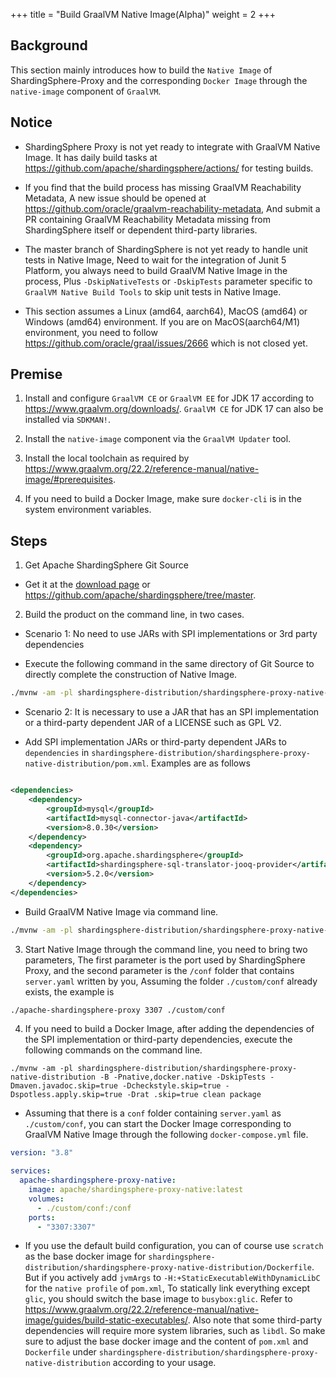 +++
title = "Build GraalVM Native Image(Alpha)"
weight = 2
+++

## Background

This section mainly introduces how to build the `Native Image` of ShardingSphere-Proxy and the
corresponding `Docker Image` through the `native-image` component of `GraalVM`.

## Notice

- ShardingSphere Proxy is not yet ready to integrate with GraalVM Native Image.
  It has daily build tasks at https://github.com/apache/shardingsphere/actions/ for testing builds.

- If you find that the build process has missing GraalVM Reachability Metadata,
  A new issue should be opened at https://github.com/oracle/graalvm-reachability-metadata,
  And submit a PR containing GraalVM Reachability Metadata missing from ShardingSphere itself or dependent third-party
  libraries.

- The master branch of ShardingSphere is not yet ready to handle unit tests in Native Image,
  Need to wait for the integration of Junit 5 Platform, you always need to build GraalVM Native Image in the process,
  Plus `-DskipNativeTests` or `-DskipTests` parameter specific to `GraalVM Native Build Tools` to skip unit tests in
  Native Image.

- This section assumes a Linux (amd64, aarch64), MacOS (amd64) or Windows (amd64) environment.
  If you are on MacOS(aarch64/M1) environment, you need to follow https://github.com/oracle/graal/issues/2666 which is
  not closed yet.

## Premise

1. Install and configure `GraalVM CE` or `GraalVM EE` for JDK 17 according to https://www.graalvm.org/downloads/.
   `GraalVM CE` for JDK 17 can also be installed via `SDKMAN!`.

2. Install the `native-image` component via the `GraalVM Updater` tool.

3. Install the local toolchain as required by https://www.graalvm.org/22.2/reference-manual/native-image/#prerequisites.

4. If you need to build a Docker Image, make sure `docker-cli` is in the system environment variables.

## Steps

1. Get Apache ShardingSphere Git Source

- Get it at the [download page](https://shardingsphere.apache.org/document/current/en/downloads/)
  or https://github.com/apache/shardingsphere/tree/master.

2. Build the product on the command line, in two cases.

- Scenario 1: No need to use JARs with SPI implementations or 3rd party dependencies

- Execute the following command in the same directory of Git Source to directly complete the construction of Native
  Image.

```bash
./mvnw -am -pl shardingsphere-distribution/shardingsphere-proxy-native-distribution -B -Pnative -DskipTests -Dmaven.javadoc.skip=true -Dcheckstyle.skip=true -Dspotless.apply.skip=true -Drat.skip=true clean package
```

- Scenario 2: It is necessary to use a JAR that has an SPI implementation or a third-party dependent JAR of a LICENSE
  such as GPL V2.

- Add SPI implementation JARs or third-party dependent JARs to `dependencies`
  in `shardingsphere-distribution/shardingsphere-proxy-native-distribution/pom.xml`. Examples are as follows

```xml

<dependencies>
    <dependency>
        <groupId>mysql</groupId>
        <artifactId>mysql-connector-java</artifactId>
        <version>8.0.30</version>
    </dependency>
    <dependency>
        <groupId>org.apache.shardingsphere</groupId>
        <artifactId>shardingsphere-sql-translator-jooq-provider</artifactId>
        <version>5.2.0</version>
    </dependency>
</dependencies>
```

- Build GraalVM Native Image via command line.

```bash
./mvnw -am -pl shardingsphere-distribution/shardingsphere-proxy-native-distribution -B -Pnative -DskipTests -Dmaven.javadoc.skip=true -Dcheckstyle.skip=true -Dspotless.apply.skip=true -Drat.skip=true clean package
```

3. Start Native Image through the command line, you need to bring two parameters,
   The first parameter is the port used by ShardingSphere Proxy, and the second parameter is the `/conf` folder that
   contains `server.yaml` written by you,
   Assuming the folder `./custom/conf` already exists, the example is

```bash
./apache-shardingsphere-proxy 3307 ./custom/conf
````

4. If you need to build a Docker Image, after adding the dependencies of the SPI implementation or third-party
   dependencies, execute the following commands on the command line.

```shell
./mvnw -am -pl shardingsphere-distribution/shardingsphere-proxy-native-distribution -B -Pnative,docker.native -DskipTests -Dmaven.javadoc.skip=true -Dcheckstyle.skip=true -Dspotless.apply.skip=true -Drat .skip=true clean package
```

- Assuming that there is a `conf` folder containing `server.yaml` as `./custom/conf`, you can start the Docker Image
  corresponding to GraalVM Native Image through the following `docker-compose.yml` file.

```yaml
version: "3.8"

services:
  apache-shardingsphere-proxy-native:
    image: apache/shardingsphere-proxy-native:latest
    volumes:
      - ./custom/conf:/conf
    ports:
      - "3307:3307"
```

- If you use the default build configuration, you can of course use `scratch` as the base docker image
  for `shardingsphere-distribution/shardingsphere-proxy-native-distribution/Dockerfile`.
  But if you actively add `jvmArgs` to `-H:+StaticExecutableWithDynamicLibC` for the `native profile` of `pom.xml`,
  To statically link everything except `glic`, you should switch the base image to `busybox:glic`. Refer
  to https://www.graalvm.org/22.2/reference-manual/native-image/guides/build-static-executables/.
  Also note that some third-party dependencies will require more system libraries, such as `libdl`.
  So make sure to adjust the base docker image and the content of `pom.xml` and `Dockerfile`
  under `shardingsphere-distribution/shardingsphere-proxy-native-distribution` according to your usage.
